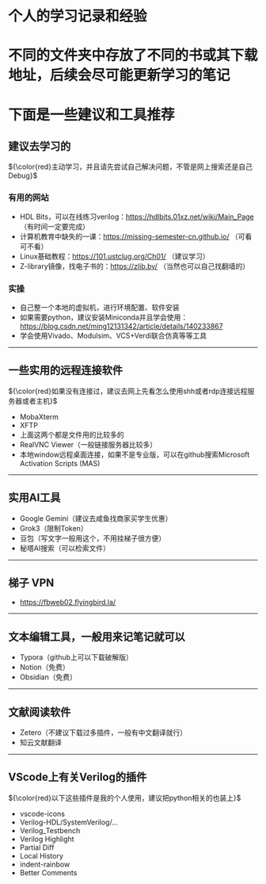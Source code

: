 # 个人的学习记录和经验
# 不同的文件夹中存放了不同的书或其下载地址，后续会尽可能更新学习的笔记
# 下面是一些建议和工具推荐

## 建议去学习的

${\color{red}主动学习，并且请先尝试自己解决问题，不管是网上搜索还是自己Debug}$

### 有用的网站

- HDL Bits，可以在线练习verilog：https://hdlbits.01xz.net/wiki/Main_Page （有时间一定要完成）
- 计算机教育中缺失的一课：https://missing-semester-cn.github.io/ （可看可不看）
- Linux基础教程：https://101.ustclug.org/Ch01/ （建议学习）
- Z-library镜像，找电子书的：https://zlib.by/ （当然也可以自己找翻墙的）

### 实操

- 自己整一个本地的虚拟机，进行环境配置、软件安装
- 如果需要python，建议安装Miniconda并且学会使用：https://blog.csdn.net/ming12131342/article/details/140233867
- 学会使用Vivado、Modulsim、VCS+Verdi联合仿真等等工具

---

## 一些实用的远程连接软件

${\color{red}如果没有连接过，建议去网上先看怎么使用shh或者rdp连接远程服务器或者主机}$

- MobaXterm
- XFTP
- 上面这两个都是文件用的比较多的
- RealVNC Viewer（一般链接服务器比较多）
- 本地window远程桌面连接，如果不是专业版，可以在github搜索Microsoft Activation Scripts (MAS)

---

## 实用AI工具

- Google Gemini（建议去咸鱼找商家买学生优惠）
- Grok3（限制Token）
- 豆包（写文字一般用这个，不用挂梯子很方便）
- 秘塔AI搜索（可以检索文件）

---

## 梯子 VPN

- https://fbweb02.flyingbird.la/

---

## 文本编辑工具，一般用来记笔记就可以

- Typora（github上可以下载破解版）
- Notion（免费）
- Obsidian（免费）

---

## 文献阅读软件

- Zetero（不建议下载过多插件，一般有中文翻译就行）
- 知云文献翻译

---

## VScode上有关Verilog的插件

${\color{red}以下这些插件是我的个人使用，建议把python相关的也装上}$

- vscode-icons
- Verilog-HDL/SystemVerilog/...
- Verilog_Testbench
- Verilog Highlight
- Partial Diff
- Local History
- indent-rainbow
- Better Comments
